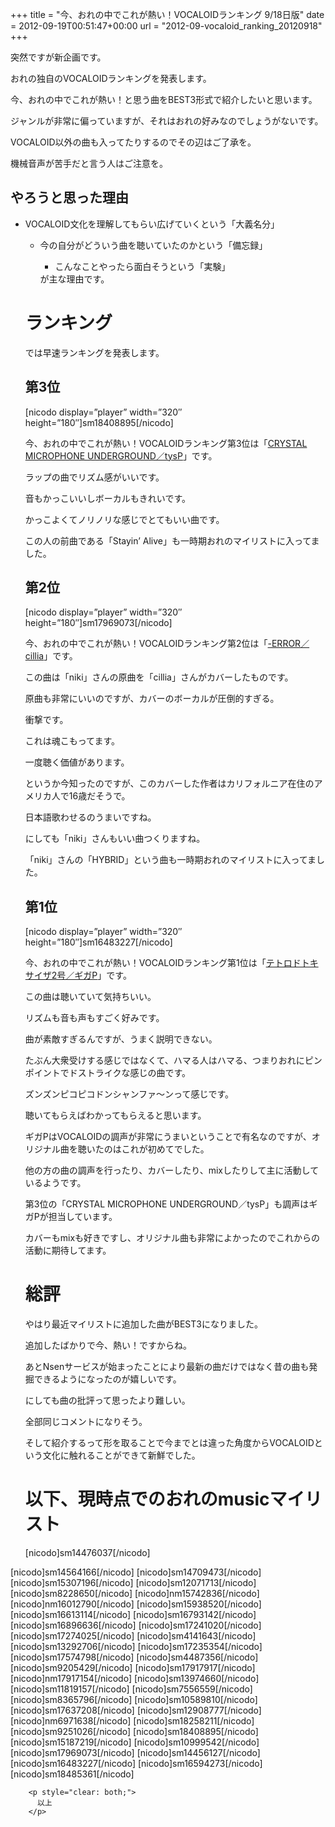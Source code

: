 +++
title = "今、おれの中でこれが熱い！VOCALOIDランキング 9/18日版"
date = 2012-09-19T00:51:47+00:00
url = "2012-09-vocaloid_ranking_20120918"
+++

突然ですが新企画です。

おれの独自のVOCALOIDランキングを発表します。

今、おれの中でこれが熱い！と思う曲をBEST3形式で紹介したいと思います。

ジャンルが非常に偏っていますが、それはおれの好みなのでしょうがないです。

VOCALOID以外の曲も入ってたりするのでその辺はご了承を。

機械音声が苦手だと言う人はご注意を。

## やろうと思った理由

- VOCALOID文化を理解してもらい広げていくという「大義名分」 
    - 今の自分がどういう曲を聴いていたのかという「備忘録」 
        - こんなことやったら面白そうという「実験」 </ul> 
        が主な理由です。

        # ランキング

        では早速ランキングを発表します。

        ## 第3位

        [nicodo display=&#8221;player&#8221; width=&#8221;320&#8243; height=&#8221;180&#8243;]sm18408895[/nicodo]

        今、おれの中でこれが熱い！VOCALOIDランキング第3位は「[CRYSTAL MICROPHONE UNDERGROUND／tysP](http://www.nicovideo.jp/watch/sm18408895 "鏡音リン・レンオリジナル曲 CRYSTAL MICROPHONE UNDERGROUND - ニコニコ動画:Zero")」です。

        ラップの曲でリズム感がいいです。

        音もかっこいいしボーカルもきれいです。

        かっこよくてノリノリな感じでとてもいい曲です。

        この人の前曲である「Stayin&#8217; Alive」も一時期おれのマイリストに入ってました。

        ## 第2位

        [nicodo display=&#8221;player&#8221; width=&#8221;320&#8243; height=&#8221;180&#8243;]sm17969073[/nicodo]

        今、おれの中でこれが熱い！VOCALOIDランキング第2位は「[-ERROR／cillia](http://www.nicovideo.jp/watch/sm17969073 "【波音リツキレ音源】-ERROR 【UTAUカバー】 - ニコニコ動画:Zero")」です。

        この曲は「niki」さんの原曲を「cillia」さんがカバーしたものです。

        原曲も非常にいいのですが、カバーのボーカルが圧倒的すぎる。

        衝撃です。

        これは魂こもってます。

        一度聴く価値があります。

        というか今知ったのですが、このカバーした作者はカリフォルニア在住のアメリカ人で16歳だそうで。

        日本語歌わせるのうまいですね。

        にしても「niki」さんもいい曲つくりますね。

        「niki」さんの「HYBRID」という曲も一時期おれのマイリストに入ってました。

        ## 第1位

        [nicodo display=&#8221;player&#8221; width=&#8221;320&#8243; height=&#8221;180&#8243;]sm16483227[/nicodo]

        今、おれの中でこれが熱い！VOCALOIDランキング第1位は「[テトロドトキサイザ2号／ギガP](http://www.nicovideo.jp/watch/sm16483227 "【GUMIさん】テトロドトキサイザ2号【オリジナル】 - ニコニコ動画:Zero")」です。

        この曲は聴いていて気持ちいい。

        リズムも音も声もすごく好みです。

        曲が素敵すぎるんですが、うまく説明できない。

        たぶん大衆受けする感じではなくて、ハマる人はハマる、つまりおれにピンポイントでドストライクな感じの曲です。

        ズンズンピコピコドンシャンファ～ンって感じです。

        聴いてもらえばわかってもらえると思います。

        ギガPはVOCALOIDの調声が非常にうまいということで有名なのですが、オリジナル曲を聴いたのはこれが初めてでした。

        他の方の曲の調声を行ったり、カバーしたり、mixしたりして主に活動しているようです。

        第3位の「CRYSTAL MICROPHONE UNDERGROUND／tysP」も調声はギガPが担当しています。

        カバーもmixも好きですし、オリジナル曲も非常によかったのでこれからの活動に期待してます。

        # 総評

        やはり最近マイリストに追加した曲がBEST3になりました。

        追加したばかりで今、熱い！ですからね。

        あとNsenサービスが始まったことにより最新の曲だけではなく昔の曲も発掘できるようになったのが嬉しいです。

        にしても曲の批評って思ったより難しい。

        全部同じコメントになりそう。

        そして紹介するって形を取ることで今までとは違った角度からVOCALOIDという文化に触れることができて新鮮でした。

        # 以下、現時点でのおれのmusicマイリスト

        <div class="niconico">
          [nicodo]sm14476037[/nicodo]
[nicodo]sm14564166[/nicodo]
[nicodo]sm14709473[/nicodo]
[nicodo]sm15307196[/nicodo]
[nicodo]sm12071713[/nicodo]
[nicodo]sm8228650[/nicodo]
[nicodo]nm15742836[/nicodo]
[nicodo]nm16012790[/nicodo]
[nicodo]sm15938520[/nicodo]
[nicodo]sm16613114[/nicodo]
[nicodo]sm16793142[/nicodo]
[nicodo]sm16896636[/nicodo]
[nicodo]sm17241020[/nicodo]
[nicodo]sm17274025[/nicodo]
[nicodo]sm4141643[/nicodo]
[nicodo]sm13292706[/nicodo]
[nicodo]sm17235354[/nicodo]
[nicodo]sm17574798[/nicodo]
[nicodo]sm4487356[/nicodo]
[nicodo]sm9205429[/nicodo]
[nicodo]sm17917917[/nicodo]
[nicodo]nm17917154[/nicodo]
[nicodo]sm13974660[/nicodo]
[nicodo]sm11819157[/nicodo]
[nicodo]sm7556559[/nicodo]
[nicodo]sm8365796[/nicodo]
[nicodo]sm10589810[/nicodo]
[nicodo]sm17637208[/nicodo]
[nicodo]sm12908777[/nicodo]
[nicodo]nm6971638[/nicodo]
[nicodo]sm18258211[/nicodo]
[nicodo]sm9251026[/nicodo]
[nicodo]sm18408895[/nicodo]
[nicodo]sm15187219[/nicodo]
[nicodo]sm10999542[/nicodo]
[nicodo]sm17969073[/nicodo]
[nicodo]sm14456127[/nicodo]
[nicodo]sm16483227[/nicodo]
[nicodo]sm16594273[/nicodo]
[nicodo]sm18485361[/nicodo]
        </div>

        <p style="clear: both;">
          以上
        </p>